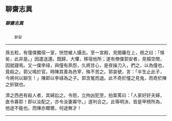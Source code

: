 

## 聊齋志異

##### 聊齋志異
　　`郭安`

* * *

孫五粒，有僮僕獨宿一室，恍惚被人攝去。至一宮殿，見閻羅在上，視之曰：「悞矣，此非是。」因遣送還。既歸，大懼，移宿他所；遂有僚僕郭安者，見榻空閒，因就寢焉。又一僕李祿，與僮有夙怨，久將甘心，是夜操刀入，捫之，以為僮也，竟殺之。郭父鳴於官。時陳其善為邑宰，殊不苦之。郭哀號，言：「半生止此子，今將何以聊生！」陳即以李祿為之子。郭含冤而退。此不奇於僮之見鬼，而奇於陳之折獄也。

濟之西邑有殺人者，其婦訟之。令怒，立拘凶犯至，拍案罵曰：「人家好好夫婦，直令寡耶！即以汝配之，亦令汝妻寡守。」遂判合之。此等明決，皆是甲榜所為，他途不能也。而陳亦爾爾，何途無才！

* * *

